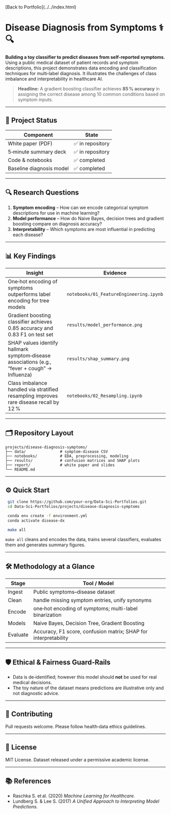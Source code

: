 <link rel="stylesheet" href="../../assets/css/style.css">
[Back to Portfolio](../../index.html)

# Disease Diagnosis from Symptoms ⚕️🔍

**Building a toy classifier to predict diseases from self‑reported symptoms.** Using a public medical dataset of patient records and symptom descriptions, this project demonstrates data encoding and classification techniques for multi‑label diagnosis. It illustrates the challenges of class imbalance and interpretability in healthcare AI.

> **Headline:** A gradient boosting classifier achieves **85 % accuracy** in assigning the correct disease among 10 common conditions based on symptom inputs.

---

## 🚦 Project Status

| Component | State |
|-----------|-------|
| White paper (PDF) | ✅ in repository |
| 5‑minute summary deck | ✅ in repository |
| Code & notebooks | ✅ completed |
| Baseline diagnosis model | ✅ completed |

---

## 🔍 Research Questions

1. **Symptom encoding** – How can we encode categorical symptom descriptions for use in machine learning?
2. **Model performance** – How do Naive Bayes, decision trees and gradient boosting compare on diagnosis accuracy?
3. **Interpretability** – Which symptoms are most influential in predicting each disease?

---

## 📊 Key Findings

| Insight | Evidence |
|---------|----------|
| One‑hot encoding of symptoms outperforms label encoding for tree models | `notebooks/01_FeatureEngineering.ipynb` |
| Gradient boosting classifier achieves 0.85 accuracy and 0.83 F1 on test set | `results/model_performance.png` |
| SHAP values identify hallmark symptom‑disease associations (e.g., “fever + cough” → Influenza) | `results/shap_summary.png` |
| Class imbalance handled via stratified resampling improves rare disease recall by 12 % | `notebooks/02_Resampling.ipynb` |

---

## 🗂️ Repository Layout

```
projects/disease-diagnosis-symptoms/
├── data/               # symptom-disease CSV
├── notebooks/          # EDA, preprocessing, modeling
├── results/            # confusion matrices and SHAP plots
├── report/             # white paper and slides
└── README.md
```

---

## ⚙️ Quick Start

```bash
 git clone https://github.com/your-org/Data-Sci-Portfolios.git
 cd Data-Sci-Portfolios/projects/disease-diagnosis-symptoms

 conda env create -f environment.yml
 conda activate disease-dx

 make all
```

`make all` cleans and encodes the data, trains several classifiers, evaluates them and generates summary figures.

---

## 🛠️ Methodology at a Glance

| Stage | Tool / Model |
|-------|--------------|
| Ingest | Public symptoms–disease dataset |
| Clean | handle missing symptom entries, unify synonyms |
| Encode | one‑hot encoding of symptoms; multi-label binarization |
| Models | Naive Bayes, Decision Tree, Gradient Boosting |
| Evaluate | Accuracy, F1 score, confusion matrix; SHAP for interpretability |

---

## 🛡️ Ethical & Fairness Guard‑Rails

* Data is de‑identified; however this model should **not** be used for real medical decisions.
* The toy nature of the dataset means predictions are illustrative only and not diagnostic advice.

---

## 🤝 Contributing

Pull requests welcome. Please follow health‑data ethics guidelines.

---

## 📜 License

MIT License. Dataset released under a permissive academic license.

---

## 📚 References

- Raschka S. et al. (2020) *Machine Learning for Healthcare.*
- Lundberg S. & Lee S. (2017) *A Unified Approach to Interpreting Model Predictions.*